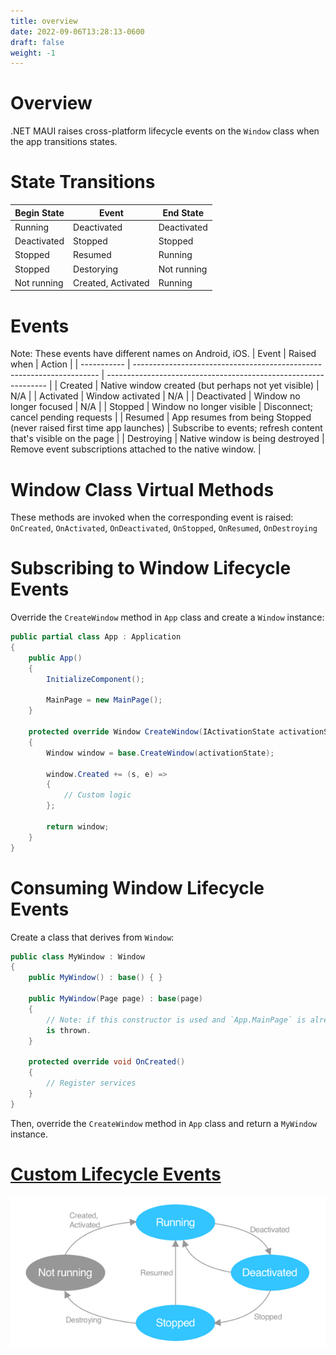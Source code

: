 ```yaml
---
title: overview
date: 2022-09-06T13:28:13-0600
draft: false
weight: -1
---
```


# Overview
.NET MAUI raises cross-platform lifecycle events on the `Window` class when the app transitions states.

# State Transitions
| Begin State | Event              | End State   |
| ----------- | ------------------ | ----------- |
| Running     | Deactivated        | Deactivated |
| Deactivated | Stopped            | Stopped     |
| Stopped     | Resumed            | Running     |
| Stopped     | Destorying         | Not running |
| Not running | Created, Activated | Running     |

# Events
Note: These events have different names on Android, iOS.
| Event       | Raised when                                                           | Action                                                          |
| ----------- | --------------------------------------------------------------------- | --------------------------------------------------------------- |
| Created     | Native window created (but perhaps not yet visible)                   | N/A                                                             |
| Activated   | Window activated                                                      | N/A                                                             |
| Deactivated | Window no longer focused                                              | N/A                                                             |
| Stopped     | Window no longer visible                                              | Disconnect; cancel pending requests                             |
| Resumed     | App resumes from being Stopped (never raised first time app launches) | Subscribe to events; refresh content that's visible on the page |
| Destroying  | Native window is being destroyed                                      | Remove event subscriptions attached to the native window.       |

# Window Class Virtual Methods
These methods are invoked when the corresponding event is raised:
`OnCreated`, `OnActivated`, `OnDeactivated`, `OnStopped`, `OnResumed`, `OnDestroying`

# Subscribing to Window Lifecycle Events
Override the `CreateWindow` method in `App` class and create a `Window` instance:
```cs
public partial class App : Application 
{
    public App() 
    {
        InitializeComponent();

        MainPage = new MainPage();
    }

    protected override Window CreateWindow(IActivationState activationState) 
    {
        Window window = base.CreateWindow(activationState);

        window.Created += (s, e) => 
        {
            // Custom logic
        };

        return window;
    }
}
```

# Consuming Window Lifecycle Events
Create a class that derives from `Window`:
```cs
public class MyWindow : Window 
{
    public MyWindow() : base() { }

    public MyWindow(Page page) : base(page) 
    {
        // Note: if this constructor is used and `App.MainPage` is already set, `InvalidOperationException`
        is thrown.
    }

    protected override void OnCreated() 
    {
        // Register services
    }
}
```
Then, override the `CreateWindow` method in `App` class and return a `MyWindow` instance.

# [Custom Lifecycle Events](https://learn.microsoft.com/en-us/dotnet/maui/fundamentals/app-lifecycle#custom-lifecycle-events)
![](./app-lifecycle.png)

